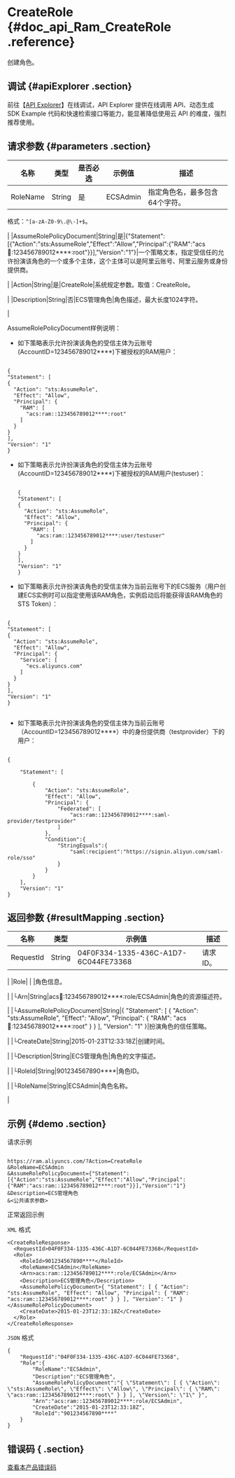 # CreateRole {#doc_api_Ram_CreateRole .reference}

创建角色。

## 调试 {#apiExplorer .section}

前往【[API Explorer](https://api.aliyun.com/#product=Ram&api=CreateRole)】在线调试，API Explorer 提供在线调用 API、动态生成 SDK Example 代码和快速检索接口等能力，能显著降低使用云 API 的难度，强烈推荐使用。

## 请求参数 {#parameters .section}

|名称|类型|是否必选|示例值|描述|
|--|--|----|---|--|
|RoleName|String|是|ECSAdmin|指定角色名，最多包含64个字符。

 格式：`^[a-zA-Z0-9\.@\-]+$`。

 |
|AssumeRolePolicyDocument|String|是|\{"Statement":\[\{"Action":"sts:AssumeRole","Effect":"Allow","Principal":\{"RAM":"acs:ram::123456789012\*\*\*\*:root"\}\}\],"Version":"1"\}|一个策略文本，指定受信任的允许扮演该角色的一个或多个主体，这个主体可以是阿里云账号、阿里云服务或身份提供商。

 |
|Action|String|是|CreateRole|系统规定参数。取值：CreateRole。

 |
|Description|String|否|ECS管理角色|角色描述，最大长度1024字符。

 |

AssumeRolePolicyDocument样例说明：

-   如下策略表示允许扮演该角色的受信主体为云账号\(AccountID=123456789012\*\*\*\*\)下被授权的RAM用户：

```

{
"Statement": [
{
  "Action": "sts:AssumeRole",
  "Effect": "Allow",
  "Principal": {
    "RAM": [
      "acs:ram::123456789012****:root"
    ]
  }
}
],
"Version": "1"
}

```

-   如下策略表示允许扮演该角色的受信主体为云账号\(AccountID=123456789012\*\*\*\*\)下被授权的RAM用户\(testuser\)：

    ```
    
    {
    "Statement": [
    {
      "Action": "sts:AssumeRole",
      "Effect": "Allow",
      "Principal": {
        "RAM": [
          "acs:ram::123456789012****:user/testuser"
        ]
      }
    }
    ],
    "Version": "1"
    }
    
    ```

-   如下策略表示允许扮演该角色的受信主体为当前云账号下的ECS服务（用户创建ECS实例时可以指定使用该RAM角色，实例启动后将能获得该RAM角色的STS Token）：

```

{
"Statement": [
{
  "Action": "sts:AssumeRole",
  "Effect": "Allow",
  "Principal": {
    "Service": [
      "ecs.aliyuncs.com"
    ]
  }
}
],
"Version": "1"
}


```

-   如下策略表示允许扮演该角色的受信主体为当前云账号（AccountID=123456789012****）中的身份提供商（testprovider）下的用户：

```

{

    "Statement": [

        {
            "Action": "sts:AssumeRole",
            "Effect": "Allow",
            "Principal": {
                "Federated": [
                    "acs:ram::123456789012****:saml-provider/testprovider"
                ]
            },
            "Condition":{
                "StringEquals":{
                    "saml:recipient":"https://signin.aliyun.com/saml-role/sso"
                }
            }
        }
    ],
    "Version": "1"
}

```

## 返回参数 {#resultMapping .section}

|名称|类型|示例值|描述|
|--|--|---|--|
|RequestId|String|04F0F334-1335-436C-A1D7-6C044FE73368|请求ID。

 |
|Role| | |角色信息。

 |
|└Arn|String|acs:ram::123456789012\*\*\*\*:role/ECSAdmin|角色的资源描述符。

 |
|└AssumeRolePolicyDocument|String|\{ "Statement": \[ \{ "Action": "sts:AssumeRole", "Effect": "Allow", "Principal": \{ "RAM": "acs:ram::123456789012\*\*\*\*:root" \} \} \], "Version": "1" \}|扮演角色的信任策略。

 |
|└CreateDate|String|2015-01-23T12:33:18Z|创建时间。

 |
|└Description|String|ECS管理角色|角色的文字描述。

 |
|└RoleId|String|901234567890\*\*\*\*|角色ID。

 |
|└RoleName|String|ECSAdmin|角色名称。

 |

## 示例 {#demo .section}

请求示例

``` {#request_demo}

https://ram.aliyuncs.com/?Action=CreateRole
&RoleName=ECSAdmin
&AssumeRolePolicyDocument={"Statement":[{"Action":"sts:AssumeRole","Effect":"Allow","Principal":{"RAM":"acs:ram::123456789012****:root"}}],"Version":"1"}
&Description=ECS管理角色
&<公共请求参数>

```

正常返回示例

`XML` 格式

``` {#xml_return_success_demo}
<CreateRoleResponse>
  <RequestId>04F0F334-1335-436C-A1D7-6C044FE73368</RequestId>
  <Role>
    <RoleId>901234567890****</RoleId>
    <RoleName>ECSAdmin</RoleName>
    <Arn>acs:ram::123456789012****:role/ECSAdmin</Arn>
    <Description>ECS管理角色</Description>
    <AssumeRolePolicyDocument>{ "Statement": [ { "Action": "sts:AssumeRole", "Effect": "Allow", "Principal": { "RAM": "acs:ram::123456789012****:root" } } ], "Version": "1" }</AssumeRolePolicyDocument>
    <CreateDate>2015-01-23T12:33:18Z</CreateDate>
  </Role>
</CreateRoleResponse>

```

`JSON` 格式

``` {#json_return_success_demo}
{
	"RequestId":"04F0F334-1335-436C-A1D7-6C044FE73368",
	"Role":{
		"RoleName":"ECSAdmin",
		"Description":"ECS管理角色",
		"AssumeRolePolicyDocument":"{ \"Statement\": [ { \"Action\": \"sts:AssumeRole\", \"Effect\": \"Allow\", \"Principal\": { \"RAM\": \"acs:ram::123456789012****:root\" } } ], \"Version\": \"1\" }",
		"Arn":"acs:ram::123456789012****:role/ECSAdmin",
		"CreateDate":"2015-01-23T12:33:18Z",
		"RoleId":"901234567890****"
	}
}
```

## 错误码 { .section}

[查看本产品错误码](https://error-center.aliyun.com/status/product/Ram)

